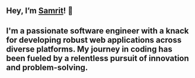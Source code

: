 
## Hey, I’m [Samrit](samritportfolio.vercel.app)! 👋

I'm a passionate software engineer with a knack for developing robust web applications across diverse platforms. My journey in coding has been fueled by a relentless pursuit of innovation and problem-solving.
---


